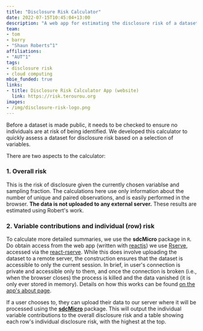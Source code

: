 ```yaml
---
title: "Disclosure Risk Calculator"
date: 2022-07-15T10:45:04+13:00
description: "A web app for estimating the disclosure risk of a dataset"
team:
- tom
- barry
- "Shaun Roberts^1"
affiliations:
- "AUT^1"
tags:
- disclosure risk
- cloud computing
mbie_funded: true
links:
- title: Disclosure Risk Calculator App (website)
  link: https://risk.terourou.org
images:
- /img/disclosure-risk-logo.png
---
```


Before a dataset is made public, it needs to be checked to ensure no individuals are at risk of being identified. We developed this calculator to quickly assess a dataset for disclosure risk based on a selection of variables.

There are two aspects to the calculator:

### 1. Overall risk

This is the risk of disclosure given the currently chosen variablse and sampling fraction. The calculations here use only information about the number of unique and paired observations, and is easily performed in the browser. **The data is not uploaded to any external server.** These results are estimated using Robert's work.

### 2. Variable contributions and individual (row) risk

To calculate more detailed summaries, we use the **sdcMicro** package in `R`. Do obtain access from the web app (written with [reactjs](react.js)) we use [Rserve](https://www.rforge.net/Rserve/), accessed via the [react-rserve](https://www.npmjs.com/package/@tmelliott/react-rserve). While this does involve uploading the dataset to a remote server, the construction ensures that the dataset is accessible to only the current session. In brief, in user's connection is private and accessible only to them, and once the connection is broken (i.e., when the browser closes) the process is killed and the data vanished (it is only ever stored in memory). Details on how this works can be found [on the app's about page](https://risk.terourou.org/about).

If a user chooses to, they can upload their data to our server where it will be processed using the [**sdcMicro**](http://www.ihsn.org/software/disclosure-control-toolbox) package. This will output the individual variable contributions to the overall disclosure risk and a table showing each row's individual disclosure risk, with the highest at the top.
